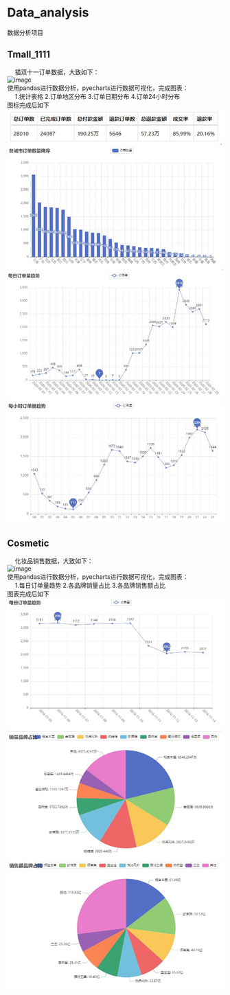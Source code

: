 # Data_analysis
数据分析项目

## Tmall_1111
&emsp; 猫双十一订单数据，大致如下：  
![image](https://github.com/makisekurisuDDL/img_store/blob/main/DataAnalysis/Tmall_csv.JPG)  
使用pandas进行数据分析，pyecharts进行数据可视化，完成图表：  
&emsp; 1.统计表格  2.订单地区分布  3.订单日期分布  4.订单24小时分布  
图标完成后如下  
![image](https://github.com/makisekurisuDDL/Data_analysis/blob/main/Tmall_1111/result_pic/table.JPG)
![image](https://github.com/makisekurisuDDL/Data_analysis/blob/main/Tmall_1111/result_pic/citys.JPG)
![image](https://github.com/makisekurisuDDL/Data_analysis/blob/main/Tmall_1111/result_pic/days.JPG)
![image](https://github.com/makisekurisuDDL/Data_analysis/blob/main/Tmall_1111/result_pic/hours.JPG)

## Cosmetic
&emsp; 化妆品销售数据，大致如下：  
![image](https://github.com/makisekurisuDDL/img_store/blob/main/DataAnalysis/cosmetic_csv.JPG)  
使用pandas进行数据分析，pyecharts进行数据可视化，完成图表：  
&emsp; 1.每日订单量趋势  2.各品牌销量占比  3.各品牌销售额占比  
图表完成后如下  
![image](https://github.com/makisekurisuDDL/Data_analysis/blob/main/Cosmetic/result_pic/days.JPG)
![image](https://github.com/makisekurisuDDL/Data_analysis/blob/main/Cosmetic/result_pic/brand_count.JPG)
![image](https://github.com/makisekurisuDDL/Data_analysis/blob/main/Cosmetic/result_pic/brand_amount.JPG)
